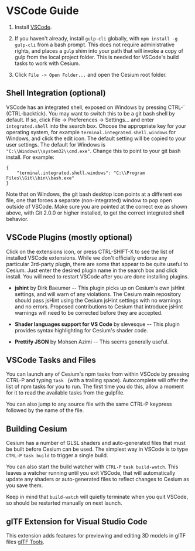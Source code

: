 # VSCode Guide

1. Install [VSCode](https://code.visualstudio.com/).

2. If you haven't already, install `gulp-cli` globally, with
`npm install -g gulp-cli` from a bash prompt.  This does not require
administrative rights, and places a `gulp` shim into your path that will
invoke a copy of gulp from the local project folder.  This is needed for
VSCode's build tasks to work with Cesium.

3. Click `File -> Open Folder...` and open the Cesium root folder.

## Shell Integration (optional)

VSCode has an integrated shell, exposed on Windows by pressing CTRL-\` (CTRL-backtick).
You may want to switch this to be a git bash shell by default.  If so, click
File -> Preferences -> Settings... and enter `integrated.shell` into the search
box.  Choose the appropriate key for your operating system, for example
`terminal.integrated.shell.windows` for Windows, and click the edit icon.
The default setting will be copied to your user settings.  The default for
Windows is `"C:\\Windows\\system32\\cmd.exe"`.  Change this to point to your
git bash install.  For example:

```
{
    "terminal.integrated.shell.windows": "C:\\Program Files\\Git\\bin\\bash.exe"
}
```

Note that on Windows, the git bash desktop icon points at a different exe file,
one that forces a separate (non-integrated) window to pop open outside of VSCode.
Make sure you are pointed at the correct exe as shown above, with Git 2.0.0 or
higher installed, to get the correct integrated shell behavior.

## VSCode Plugins (mostly optional)

Click on the extensions icon, or press CTRL-SHIFT-X to see the list of installed
VSCode extensions.  While we don't officially endorse any particular 3rd-party
plugin, there are some that appear to be quite useful to Cesium.  Just enter
the desired plugin name in the search box and click install.  You will need to
restart VSCode after you are done installing plugins.

* **jshint** by Dirk Baeumer -- This plugin picks up on Cesium's own jsHint settings,
and will warn of any violations.  The Cesium main repository should pass jsHint
using the Cesium jsHint settings with no warnings and no errors.  Proposed
contributions to Cesium that introduce jsHint warnings will need to be corrected
before they are accepted.

* **Shader languages support for VS Code** by slevesque -- This plugin provides
syntax highlighting for Cesium's shader code.

* **Prettify JSON** by Mohsen Azimi -- This seems generally useful.

## VSCode Tasks and Files

You can launch any of Cesium's npm tasks from within VSCode by pressing
CTRL-P and typing `task ` (with a trailing space).  Autocomplete will
offer the list of npm tasks for you to run.  The first time you do this,
allow a moment for it to read the available tasks from the gulpfile.

You can also jump to any source file with the same CTRL-P keypress
followed by the name of the file.

## Building Cesium

Cesium has a number of GLSL shaders and auto-generated files that must be
built before Cesium can be used.  The simplest way in VSCode is to type
`CTRL-P` `task build` to trigger a single build.

You can also start the build watcher with `CTRL-P` `task build-watch`.  This
leaves a watcher running until you exit VSCode, that will automatically
update any shaders or auto-generated files to reflect changes to Cesium as
you save them.

Keep in mind that `build-watch` will quietly terminate when
you quit VSCode, so should be restarted manually on next launch.

## glTF Extension for Visual Studio Code

This extension adds features for previewing and editing 3D models in glTF files [glTF Tools](https://marketplace.visualstudio.com/items?itemName=cesium.gltf-vscode).

